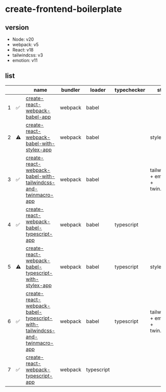 # create-frontend-boilerplate

## version

- Node: v20
- webpack: v5
- React: v18
- tailwindcss: v3
- emotion: v11

## list

|  |  | name | bundler | loader | typechecker | style |
| ---- | ---- | ---- | ---- | ---- | ---- | ---- |
| 1 | ✅ | [create-react-webpack-babel-app](https://github.com/macho199/create-frontend-boilerplate/tree/main/create-react-webpack-babel-app) | webpack | babel |  |  |
| 2 | ⚠️ | [create-react-webpack-babel-with-stylex-app](https://github.com/macho199/create-frontend-boilerplate/tree/main/create-react-webpack-babel-with-stylex-app) | webpack | babel |  | stylex |
| 3 | ✅ | [create-react-webpack-babel-with-tailwindcss-and-twinmacro-app](https://github.com/macho199/create-frontend-boilerplate/tree/main/create-react-webpack-babel-with-tailwindcss-and-twinmacro-app) | webpack | babel |  | tailwindcss + emotion + twin.macro |
| 4 | ✅ | [create-react-webpack-babel-typescript-app](https://github.com/macho199/create-frontend-boilerplate/tree/main/create-react-webpack-babel-typescript-app) | webpack | babel | typescript |  |
| 5 | ⚠️ | [create-react-webpack-babel-typescript-with-stylex-app](https://github.com/macho199/create-frontend-boilerplate/tree/main/create-react-webpack-babel-typescript-with-stylex-app) | webpack | babel | typescript | stylex |
| 6 | ✅ | [create-react-webpack-babel-typescript-with-tailwindcss-and-twinmacro-app](https://github.com/macho199/create-frontend-boilerplate/tree/main/create-react-webpack-babel-typescript-with-tailwindcss-and-twinmacro-app) | webpack | babel | typescript | tailwindcss + emotion + twin.macro |
| 7 | ✅ | [create-react-webpack-typescript-app](https://github.com/macho199/create-frontend-boilerplate/tree/main/create-react-webpack-typescript-app) | webpack | typescript |  |  |
